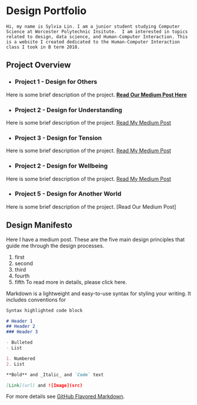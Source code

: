 # Design Portfolio

`
Hi, my name is Sylvia Lin. I am a junior student studying Computer Science at Worcester Polytechnic Insitute. 
I am interested in topics related to design, data science, and Human-Computer Interaction.
This is a website I created dedicated to the Human-Computer Interaction class I took in B term 2018. 
`

## Project Overview
- ### Project 1 - Design for Others
Here is some brief description of the project.
[**Read Our Medium Post Here**](https://medium.com/@huntercaouette/designing-for-others-a064161b2284)
- ### Project 2 - Design for Understanding
Here is some brief description of the project.
[Read My Medium Post](https://medium.com/@sylvia7lin/design-document-design-for-understanding-2df6a4110758)
- ### Project 3 - Design for Tension
Here is some brief description of the project.
[Read My Medium Post](https://medium.com/@sylvia7lin/design-for-tension-45ed1617a20c)
- ### Project 2 - Design for Wellbeing
Here is some brief description of the project.
[Read My Medium Post](https://medium.com/@sylvia7lin/design-reflection-design-for-well-being-44d1ec591f94)
- ### Project 5 - Design for Another World
Here is some brief description of the project.
[Read Our Medium Post]

## Design Manifesto
Here I have a medium post. These are the five main design principles that guide me through the design processes.
1. first
2. second
3. third 
4. fourth
5. fifth
To read more in details, please click here. 


Markdown is a lightweight and easy-to-use syntax for styling your writing. It includes conventions for

```markdown
Syntax highlighted code block

# Header 1
## Header 2
### Header 3

- Bulleted
- List

1. Numbered
2. List

**Bold** and _Italic_ and `Code` text

[Link](url) and ![Image](src)
```

For more details see [GitHub Flavored Markdown](https://guides.github.com/features/mastering-markdown/).
